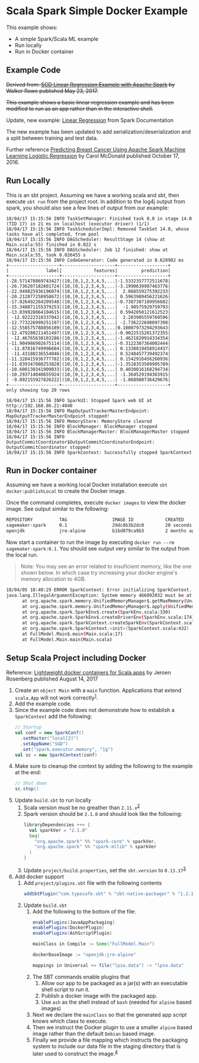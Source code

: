 # Scala Spark Simple Docker Example

This example shows:

* A simple Spark/Scala ML example
* Run locally
* Run in Docker container

## Example Code

~~Derived from: [SGD Linear Regression Example with Apache Spark](https://www.bmc.com/blogs/sgd-linear-regression-example-apache-spark/)
by Walker Rowe published May 23, 2017.~~

~~This example shows a basic linear regression example and has been modified to run as an app rather than in the
interactive shell.~~

Update, new example: [Linear Regression](https://spark.apache.org/docs/2.1.0/ml-classification-regression.html#linear-regression) from Spark Documentation

The new example has been updated to add serialization/deserialization and a split between training and test data.

Further reference [Predicting Breast Cancer Using Apache Spark Machine Learning Logistic Regression](https://mapr.com/blog/predicting-breast-cancer-using-apache-spark-machine-learning-logistic-regression/) by Carol McDonald published October 17, 2016.

## Run Locally

This is an sbt project.  Assuming we have a working scala and sbt, then execute `sbt run` from the project root.  In
addition to the log4j output from spark, you should also see a few lines of output from our example:

```text
18/04/17 15:15:56 INFO TaskSetManager: Finished task 0.0 in stage 14.0 (TID 17) in 21 ms on localhost (executor driver) (1/1)
18/04/17 15:15:56 INFO TaskSchedulerImpl: Removed TaskSet 14.0, whose tasks have all completed, from pool
18/04/17 15:15:56 INFO DAGScheduler: ResultStage 14 (show at Main.scala:55) finished in 0.022 s
18/04/17 15:15:56 INFO DAGScheduler: Job 12 finished: show at Main.scala:55, took 0.026455 s
18/04/17 15:15:56 INFO CodeGenerator: Code generated in 8.628902 ms
+-------------------+--------------------+-------------------+
|              label|            features|         prediction|
+-------------------+--------------------+-------------------+
|-28.571478869743427|(10,[0,1,2,3,4,5,...|-1.5332357772511678|
|-26.736207182601724|(10,[0,1,2,3,4,5,...|-3.1990639907463776|
|-22.949825936196074|(10,[0,1,2,3,4,5,...|  2.068559275392233|
|-20.212077258958672|(10,[0,1,2,3,4,5,...| 0.5963989456221626|
|-17.026492264209548|(10,[0,1,2,3,4,5,...|-0.7387387189956682|
|-15.348871155379253|(10,[0,1,2,3,4,5,...|  -1.98575929759793|
|-13.039928064104615|(10,[0,1,2,3,4,5,...| 0.5942050121612523|
| -12.92222310337042|(10,[0,1,2,3,4,5,...|  2.203905559769596|
|-12.773226999251197|(10,[0,1,2,3,4,5,...| -2.736222698097398|
|-12.558575788856189|(10,[0,1,2,3,4,5,...|0.10007973294293643|
|-12.479280211451497|(10,[0,1,2,3,4,5,...|-0.9022515201372355|
| -12.46765638103286|(10,[0,1,2,3,4,5,...|-1.4621820914334354|
|-11.904986902675114|(10,[0,1,2,3,4,5,...|-0.3122307364002444|
| -11.87816749996684|(10,[0,1,2,3,4,5,...| 0.1338819458914437|
| -11.43180236554046|(10,[0,1,2,3,4,5,...| 0.5248457739492374|
|-11.328415936777782|(10,[0,1,2,3,4,5,...| 0.1542916456260936|
|-11.039347808253828|(10,[0,1,2,3,4,5,...|-1.3518353509995789|
|-10.600130341909033|(10,[0,1,2,3,4,5,...| 0.4030016168294734|
|-10.293714040655924|(10,[0,1,2,3,4,5,...| -1.364529194363915|
| -9.892155927826222|(10,[0,1,2,3,4,5,...| -1.068980736429676|
+-------------------+--------------------+-------------------+
only showing top 20 rows

18/04/17 15:15:56 INFO SparkUI: Stopped Spark web UI at http://192.168.86.21:4040
18/04/17 15:15:56 INFO MapOutputTrackerMasterEndpoint: MapOutputTrackerMasterEndpoint stopped!
18/04/17 15:15:56 INFO MemoryStore: MemoryStore cleared
18/04/17 15:15:56 INFO BlockManager: BlockManager stopped
18/04/17 15:15:56 INFO BlockManagerMaster: BlockManagerMaster stopped
18/04/17 15:15:56 INFO OutputCommitCoordinator$OutputCommitCoordinatorEndpoint: OutputCommitCoordinator stopped!
18/04/17 15:15:56 INFO SparkContext: Successfully stopped SparkContext
```

## Run in Docker container

Assuming we have a working local Docker installation execute `sbt docker:publishLocal` to create the Docker image.

Once the command completes, execute `docker images` to view the docker image.  See output similar to the following:

```bash
REPOSITORY          TAG                 IMAGE ID            CREATED             SIZE
sagemaker-spark     0.1                 29dc8b3b2dc8        20 seconds ago      379MB
openjdk             jre-alpine          b1bd879ca9b3        2 months ago        82MB
```

Now start a container to run the image by executing `docker run --rm sagemaker-spark:0.1`.  You should see output very
similar to the output from the local run.

> Note: You may see an error related to insuficient memory, like the one shown below.  In which case try increasing your
docker engine's memory allocation to 4GB.

```bash
18/04/05 18:40:29 ERROR SparkContext: Error initializing SparkContext.
java.lang.IllegalArgumentException: System memory 466092032 must be at least 471859200. Please increase heap size using the --driver-memory option or spark.driver.memory in Spark configuration.
      at org.apache.spark.memory.UnifiedMemoryManager$.getMaxMemory(UnifiedMemoryManager.scala:216)
      at org.apache.spark.memory.UnifiedMemoryManager$.apply(UnifiedMemoryManager.scala:198)
      at org.apache.spark.SparkEnv$.create(SparkEnv.scala:330)
      at org.apache.spark.SparkEnv$.createDriverEnv(SparkEnv.scala:174)
      at org.apache.spark.SparkContext.createSparkEnv(SparkContext.scala:257)
      at org.apache.spark.SparkContext.<init>(SparkContext.scala:432)
      at FullModel.Main$.main(Main.scala:17)
      at FullModel.Main.main(Main.scala)

```

## Setup Scala Project including Docker

Reference: [Lightweight docker containers for Scala apps](https://medium.com/jeroen-rosenberg/lightweight-docker-containers-for-scala-apps-11b99cf1a666)
by Jeroen Rosenberg published August 14, 2017

1. Create an `object Main` with a `main` function.  Applications that extend `scala.App` will not work correctly<sup>[1](https://spark.apache.org/docs/latest/quick-start.html#self-contained-applications)</sup>.
1. Add the example code.
1. Since the example code does not demonstrate how to establish a `SparkContext` add the following:
    ```scala
    // Startup
    val conf = new SparkConf()
      .setMaster("local[2]")
      .setAppName("SGD")
      .set("spark.executor.memory", "1g")
    val sc = new SparkContext(conf)
    ```
1. Make sure to cleanup the context by adding the following to the example at the end:
    ```scala
    // Shut down
    sc.stop()
    ```
1. Update `build.sbt` to run locally
    1. Scala version must be no greather than `2.11.x`<sup>[2](https://spark.apache.org/docs/latest/)</sup>
    1. Spark version should be `2.1.0` and should look like the following:
        ```scala
        libraryDependencies ++= {
          val sparkVer = "2.1.0"
          Seq(
            "org.apache.spark" %% "spark-core" % sparkVer,
            "org.apache.spark" %% "spark-mllib" % sparkVer
          )
        }
        ```
    1. Update `project/build.properties`, set the `sbt.version` to `0.13.17`<sup>[3](https://medium.com/@mrpowers/creating-a-spark-project-with-sbt-intellij-sbt-spark-package-and-friends-cc9108751c28)</sup>
1. Add docker support
    1. Add `project/plugins.sbt` file with the following contents
        ```scala
        addSbtPlugin("com.typesafe.sbt" % "sbt-native-packager" % "1.2.1")
        ```
    1. Update `build.sbt`
        1. Add the following to the bottom of the file:
            ```scala
            enablePlugins(JavaAppPackaging)
            enablePlugins(DockerPlugin)
            enablePlugins(AshScriptPlugin)

            mainClass in Compile := Some("FullModel.Main")

            dockerBaseImage := "openjdk:jre-alpine"

            mappings in Universal += file("lpsa.data") -> "lpsa.data"
            ```
        1. The SBT commands enable plugins that
            1. Allow our app to be packaged as a jar(s) with an executable shell script
        to run it.
            1. Publish a docker image with the packaged app.
            1. Use `ash` as the shell instead of `bash` (needed for `alpine` based images)
        1. Next we declare the `mainClass` so that the generated app script knows which class to execute.
        1. Then we instruct the Docker plugin to use a smaller `alpine` based image rather than the default `Debian`
        based image.
        1. Finally we provide a file mapping which instructs the packaging system to include our data file in the staging
        directory that is later used to construct the image.<sup>[4](https://stackoverflow.com/a/29042110/36737)</sup>
